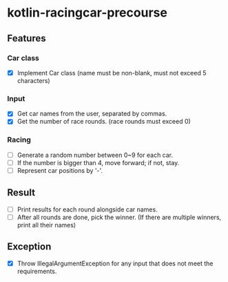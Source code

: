 # kotlin-racingcar-precourse

## Features

### Car class
- [x] Implement Car class (name must be non-blank, must not exceed 5 characters)

### Input
- [x] Get car names from the user, separated by commas.
- [x] Get the number of race rounds. (race rounds must exceed 0)

### Racing
- [ ] Generate a random number between 0~9 for each car.
- [ ] If the number is bigger than 4, move forward; if not, stay.
- [ ] Represent car positions by '-'.

## Result
- [ ] Print results for each round alongside car names.
- [ ] After all rounds are done, pick the winner. (If there are multiple winners, print all their names)

## Exception
- [x] Throw IllegalArgumentException for any input that does not meet the requirements.
